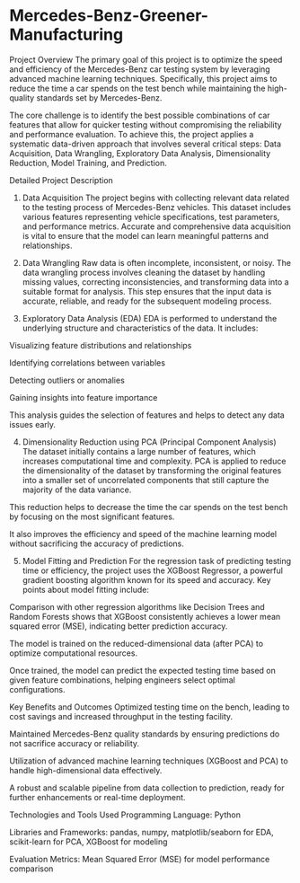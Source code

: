 # Mercedes-Benz-Greener-Manufacturing
Project Overview
The primary goal of this project is to optimize the speed and efficiency of the Mercedes-Benz car testing system by leveraging advanced machine learning techniques. Specifically, this project aims to reduce the time a car spends on the test bench while maintaining the high-quality standards set by Mercedes-Benz.

The core challenge is to identify the best possible combinations of car features that allow for quicker testing without compromising the reliability and performance evaluation. To achieve this, the project applies a systematic data-driven approach that involves several critical steps: Data Acquisition, Data Wrangling, Exploratory Data Analysis, Dimensionality Reduction, Model Training, and Prediction.

Detailed Project Description
1. Data Acquisition
The project begins with collecting relevant data related to the testing process of Mercedes-Benz vehicles. This dataset includes various features representing vehicle specifications, test parameters, and performance metrics. Accurate and comprehensive data acquisition is vital to ensure that the model can learn meaningful patterns and relationships.

2. Data Wrangling
Raw data is often incomplete, inconsistent, or noisy. The data wrangling process involves cleaning the dataset by handling missing values, correcting inconsistencies, and transforming data into a suitable format for analysis. This step ensures that the input data is accurate, reliable, and ready for the subsequent modeling process.

3. Exploratory Data Analysis (EDA)
EDA is performed to understand the underlying structure and characteristics of the data. It includes:

Visualizing feature distributions and relationships

Identifying correlations between variables

Detecting outliers or anomalies

Gaining insights into feature importance

This analysis guides the selection of features and helps to detect any data issues early.

4. Dimensionality Reduction using PCA (Principal Component Analysis)
The dataset initially contains a large number of features, which increases computational time and complexity. PCA is applied to reduce the dimensionality of the dataset by transforming the original features into a smaller set of uncorrelated components that still capture the majority of the data variance.

This reduction helps to decrease the time the car spends on the test bench by focusing on the most significant features.

It also improves the efficiency and speed of the machine learning model without sacrificing the accuracy of predictions.

5. Model Fitting and Prediction
For the regression task of predicting testing time or efficiency, the project uses the XGBoost Regressor, a powerful gradient boosting algorithm known for its speed and accuracy. Key points about model fitting include:

Comparison with other regression algorithms like Decision Trees and Random Forests shows that XGBoost consistently achieves a lower mean squared error (MSE), indicating better prediction accuracy.

The model is trained on the reduced-dimensional data (after PCA) to optimize computational resources.

Once trained, the model can predict the expected testing time based on given feature combinations, helping engineers select optimal configurations.

Key Benefits and Outcomes
Optimized testing time on the bench, leading to cost savings and increased throughput in the testing facility.

Maintained Mercedes-Benz quality standards by ensuring predictions do not sacrifice accuracy or reliability.

Utilization of advanced machine learning techniques (XGBoost and PCA) to handle high-dimensional data effectively.

A robust and scalable pipeline from data collection to prediction, ready for further enhancements or real-time deployment.

Technologies and Tools Used
Programming Language: Python

Libraries and Frameworks: pandas, numpy, matplotlib/seaborn for EDA, scikit-learn for PCA, XGBoost for modeling

Evaluation Metrics: Mean Squared Error (MSE) for model performance comparison
